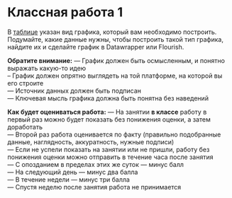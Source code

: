 # Классная работа 1

В [таблице](https://docs.google.com/spreadsheets/d/1C1anzuho-cadxTlPddQdaOGWbKYu1sJcdBiIlCcKMEw/edit?usp=sharing) указан вид графика, который вам необходимо построить. Подумайте, какие данные нужны, чтобы построить такой тип графика, найдите их и сделайте график в Datawrapper или Flourish.

**Обратите внимание:**
— График должен быть осмысленным, и понятно выражать какую-то идею<br>
– График должен опрятно выглядеть на той платформе, на которой вы его строите<br>
— Источник данных должен быть подписан<br>
— Ключевая мысль графика должна быть понятна без наведений<br>

**Как будет оцениваться работа:**
— На занятии **в классе** работу в первый раз можно будет показать без понижения оценки, а затем доработать<br>
— Второй раз работа оценивается по факту (правильно подобранные данные, наглядность, аккуратность, нужные подписи)<br>
— Если не успели показать на занятии или не пришли, работу без понижения оценки можно отправить в течение часа после занятия<br>
— С опозданием в пределах этих же суток — минус балл<br>
— На следующий день — минус два балла<br>
— В течение недели — минус три балла<br>
— Спустя неделю после занятия работа не принимается<br>
